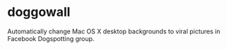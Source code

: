 # doggowall
Automatically change Mac OS X desktop backgrounds to viral pictures in Facebook Dogspotting group.
